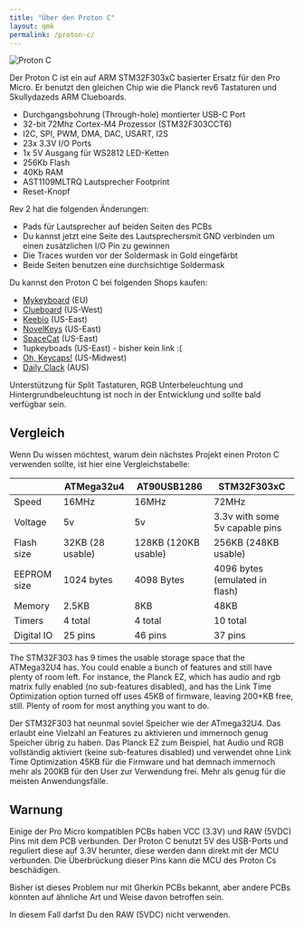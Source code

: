 ```yaml
---
title: "Über den Proton C"
layout: qmk
permalink: /proton-c/
---
```


<img src="https://i.imgur.com/GdsN1Rd.jpg" alt="Proton C" />

Der Proton C ist ein auf ARM STM32F303xC basierter Ersatz für den Pro Micro. Er benutzt den gleichen Chip wie die Planck rev6 Tastaturen und Skullydazeds ARM Clueboards.

* Durchgangsbohrung (Through-hole) montierter USB-C Port
* 32-bit 72Mhz Cortex-M4 Prozessor (STM32F303CCT6)
* I2C, SPI, PWM, DMA, DAC, USART, I2S
* 23x 3.3V I/O Ports
* 1x 5V Ausgang für WS2812 LED-Ketten
* 256Kb Flash
* 40Kb RAM
* AST1109MLTRQ Lautsprecher Footprint  
* Reset-Knopf

Rev 2 hat die folgenden Änderungen:

* Pads für Lautsprecher auf beiden Seiten des PCBs
* Du kannst jetzt eine Seite des Lautsprechersmit GND verbinden um einen zusätzlichen I/O Pin zu gewinnen
* Die Traces wurden vor der Soldermask in Gold eingefärbt
* Beide Seiten benutzen eine durchsichtige Soldermask

Du kannst den Proton C bei folgenden Shops kaufen:

* [Mykeyboard](https://mykeyboard.eu/catalogue/qmk-proton-c-rev-2_1246/) (EU)  
* [Clueboard](https://clueboard.co/parts/qmk-proton-c) (US-West)  
* [Keebio](https://keeb.io/products/qmk-proton-c) (US-East)  
* [NovelKeys](https://novelkeys.xyz/products/qmk-proton-c) (US-East)  
* [SpaceCat](https://spacecat.design/products/proton-c-by-qmk) (US-East)  
* 1upkeyboads (US-East) - bisher kein link :(  
* [Oh, Keycaps!](https://ohkeycaps.com/products/proton-c) (US-Midwest)  
* [Daily Clack](https://dailyclack.com/products/qmk-proton-c) (AUS)  

Unterstützung für Split Tastaturen, RGB Unterbeleuchtung und Hintergrundbeleuchtung ist noch in der Entwicklung und sollte bald verfügbar sein.

## Vergleich

Wenn Du wissen möchtest, warum dein nächstes Projekt einen Proton C verwenden sollte, ist hier eine Vergleichstabelle:

&nbsp;         | ATMega32u4          | AT90USB1286          | STM32F303xC
-------------- | ------------------- | -------------------- | ----------------
Speed          | 16MHz               | 16MHz                | 72MHz
Voltage        | 5v                  | 5v                   | 3.3v with some 5v capable pins
Flash size     | 32KB (28 usable)    | 128KB (120KB usable) | 256KB (248KB usable)
EEPROM size    | 1024 bytes          | 4098 Bytes           | 4096 bytes (emulated in flash)
Memory         | 2.5KB               | 8KB                  | 48KB
Timers         | 4 total             | 4 total              | 10 total
Digital IO     | 25 pins             | 46 pins              | 37 pins

The STM32F303 has 9 times the usable storage space that the ATMega32U4 has.   You could enable a bunch of features and still have plenty of room  left.  For instance, the Planck EZ, which has audio and rgb matrix fully enabled (no sub-features disabled), and has the Link Time Optimization option turned off uses 45KB of firmware, leaving 200+KB free, still.   Plenty of room for most anything you want to do. 

Der STM32F303 hat neunmal soviel Speicher wie der ATmega32U4. Das erlaubt eine Vielzahl an Features zu aktivieren und immernoch genug Speicher übrig zu haben. Das Planck EZ zum Beispiel, hat Audio und RGB vollständig aktiviert (keine sub-features disabled) und verwendet ohne Link Time Optimization 45KB für die Firmware und hat demnach immernoch mehr als 200KB für den User zur Verwendung frei. Mehr als genug für die meisten Anwendungsfälle.


## Warnung

Einige der Pro Micro kompatiblen PCBs haben VCC (3.3V) und RAW (5VDC) Pins mit dem PCB verbunden. Der Proton C benutzt 5V des USB-Ports und reguliert diese auf 3.3V herunter, diese werden dann direkt mit der MCU verbunden. Die Überbrückung dieser Pins kann die MCU des Proton Cs beschädigen.

Bisher ist dieses Problem nur mit Gherkin PCBs bekannt, aber andere PCBs könnten auf ähnliche Art und Weise davon betroffen sein.

In diesem Fall darfst Du den RAW (5VDC) nicht verwenden.
